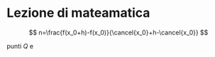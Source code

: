 # Lezione di mateamatica

$$
n=\frac{f(x_0+h)-f(x_0)}{\cancel{x_0}+h-\cancel{x_0}}
$$

punti $Q$ e 
<!--stackedit_data:
eyJoaXN0b3J5IjpbLTE0NzI2NTE4OThdfQ==
-->